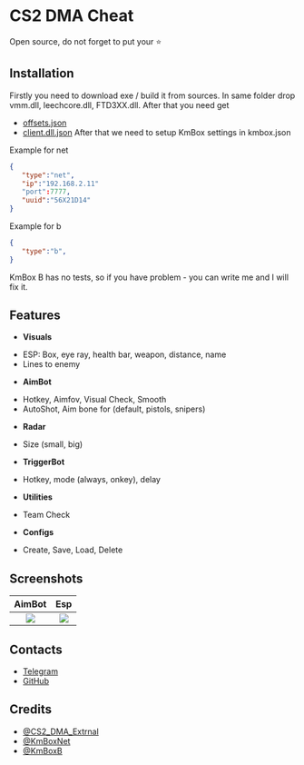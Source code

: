 
# CS2 DMA Cheat

Open source, do not forget to put your ⭐

## Installation

Firstly you need to download exe / build it from sources. In same folder drop vmm.dll, leechcore.dll, FTD3XX.dll. After that you need get
- [offsets.json](https://github.com/a2x/cs2-dumper/blob/main/generated/offsets.json)
- [client.dll.json](https://github.com/a2x/cs2-dumper/blob/main/generated/client.dll.json)
After that we need to setup KmBox settings in kmbox.json

Example for net
```json
{
   "type":"net",
   "ip":"192.168.2.11"
   "port":7777,
   "uuid":"56X21D14"
}
```
Example for b
```json
{
   "type":"b",
}
```
KmBox B has no tests, so if you have problem - you can write me and I will fix it.
    
## Features

- **Visuals**
* ESP: Box, eye ray, health bar, weapon, distance, name
* Lines to enemy
- **AimBot**
* Hotkey, Aimfov, Visual Check, Smooth
* AutoShot, Aim bone for (default, pistols, snipers)
- **Radar**
* Size (small, big)
- **TriggerBot**
* Hotkey, mode (always, onkey), delay
- **Utilities**
* Team Check
- **Configs**
* Create, Save, Load, Delete
## Screenshots

AimBot             |  Esp
:-------------------------:|:-------------------------:
![](https://i.ibb.co/0cWbLz9/18-03-2024-223433.jpg)  |  ![](https://i.ibb.co/hK75dYr/18-03-2024-223423.jpg)

## Contacts

 - [Telegram](https://t.me/cherepoveciv)
 - [GitHub](https://github.com/IvanAcoola)


## Credits

- [@CS2_DMA_Extrnal](https://github.com/Mzzzj/CS2_DMA_Extrnal)
- [@KmBoxNet](https://github.com/TKazer/KmBoxNetManager)
- [@KmBoxB](https://github.com/sys-1337/kmbox-communication)

